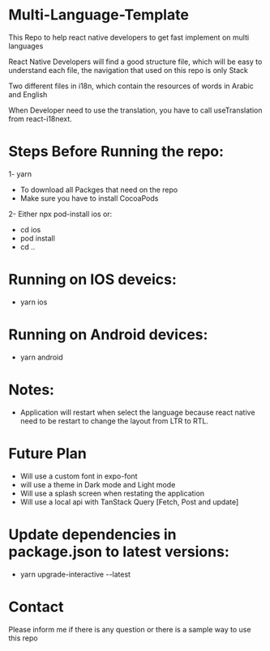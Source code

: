 # Multi-Language-Template

This Repo to help react native developers to get fast implement on multi languages

React Native Developers will find a good structure file, which will be easy to understand each file, the navigation that used on this repo is only Stack

Two different files in i18n, which contain the resources of words in Arabic and English 

When Developer need to use the translation, you have to call useTranslation from react-i18next.

# Steps Before Running the repo:
1- yarn 
  * To download all Packges that need on the repo
  * Make sure you have to install CocoaPods
  
2- Either npx pod-install ios or:
  * cd ios
  * pod install
  * cd ..

# Running on IOS deveics:
- yarn ios

# Running on Android devices:
- yarn android

# Notes:
- Application will restart when select the language because react native need to be restart to change the layout from LTR to RTL.

# Future Plan
- Will use a custom font in expo-font
- will use a theme in Dark mode and Light mode
- Will use a splash screen when restating the application 
- Will use a local api with TanStack Query [Fetch, Post and update]

# Update dependencies in package.json to latest versions:
- yarn upgrade-interactive --latest

# Contact
Please inform me if there is any question or there is a sample way to use this repo
